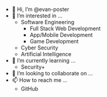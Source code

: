 - 👋 Hi, I’m @evan-poster
- 👀 I’m interested in ...
  - Software Engineering
    - Full Stack Web Development
    - App/Mobile Development
    - Game Development
  - Cyber Security
  - Artificial Intelligence
- 🌱 I’m currently learning ...
  - Security+
- 💞️ I’m looking to collaborate on ...
- 📫 How to reach me ...
  - GitHub

<!---
evan-poster/evan-poster is a ✨ special ✨ repository because its `README.md` (this file) appears on your GitHub profile.
You can click the Preview link to take a look at your changes.
--->
